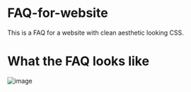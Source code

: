 # FAQ-for-website
This is a FAQ for a website with clean aesthetic looking CSS.



# What the FAQ looks like
![image](https://user-images.githubusercontent.com/118561006/231611210-97587545-7932-4d4f-ba04-57e404a82025.png)
